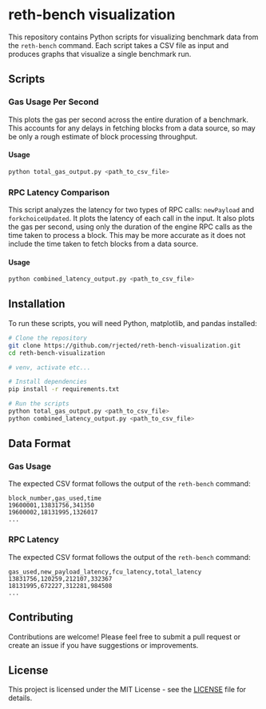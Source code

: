 # reth-bench visualization

This repository contains Python scripts for visualizing benchmark data from the `reth-bench` command.
Each script takes a CSV file as input and produces graphs that visualize a single benchmark run.

## Scripts

### Gas Usage Per Second

This plots the gas per second across the entire duration of a benchmark.
This accounts for any delays in fetching blocks from a data source, so may be only a rough estimate of block processing throughput.

#### Usage

```bash
python total_gas_output.py <path_to_csv_file>
```

### RPC Latency Comparison

This script analyzes the latency for two types of RPC calls: `newPayload` and `forkchoiceUpdated`. It plots the latency of each call in the input.
It also plots the gas per second, using only the duration of the engine RPC calls as the time taken to process a block.
This may be more accurate as it does not include the time taken to fetch blocks from a data source.

#### Usage

```bash
python combined_latency_output.py <path_to_csv_file>
```

## Installation

To run these scripts, you will need Python, matplotlib, and pandas installed:

```bash
# Clone the repository
git clone https://github.com/rjected/reth-bench-visualization.git
cd reth-bench-visualization

# venv, activate etc...

# Install dependencies
pip install -r requirements.txt

# Run the scripts
python total_gas_output.py <path_to_csv_file>
python combined_latency_output.py <path_to_csv_file>
```

## Data Format

### Gas Usage

The expected CSV format follows the output of the `reth-bench` command:

```
block_number,gas_used,time
19600001,13831756,341350
19600002,18131995,1326017
...
```

### RPC Latency

The expected CSV format follows the output of the `reth-bench` command:

```
gas_used,new_payload_latency,fcu_latency,total_latency
13831756,120259,212107,332367
18131995,672227,312281,984508
...
```

## Contributing

Contributions are welcome! Please feel free to submit a pull request or create an issue if you have suggestions or improvements.

## License

This project is licensed under the MIT License - see the [LICENSE](LICENSE) file for details.
